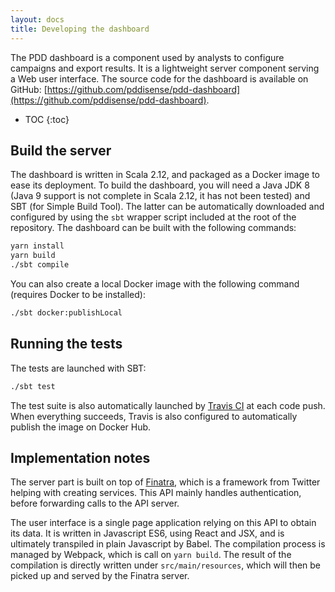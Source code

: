 ```yaml
---
layout: docs
title: Developing the dashboard
---
```


The PDD dashboard is a component used by analysts to configure campaigns and export results.
It is a lightweight server component serving a Web user interface.
The source code for the dashboard is available on GitHub: [https://github.com/pddisense/pdd-dashboard](https://github.com/pddisense/pdd-dashboard).

* TOC
{:toc}

## Build the server

The dashboard is written in Scala 2.12, and packaged as a Docker image to ease its deployment.
To build the dashboard, you will need a Java JDK 8 (Java 9 support is not complete in Scala 2.12, it has not been tested) and SBT (for Simple Build Tool).
The latter can be automatically downloaded and configured by using the `sbt` wrapper script included at the root of the repository.
The dashboard can be built with the following commands:

```bash
yarn install
yarn build
./sbt compile
```

You can also create a local Docker image with the following command (requires Docker to be installed):

```bash
./sbt docker:publishLocal
```

## Running the tests

The tests are launched with SBT:

```bash
./sbt test
```

The test suite is also automatically launched by [Travis CI](https://travis-ci.com/pddisense/pdd-server) at each code push.
When everything succeeds, Travis is also configured to automatically publish the image on Docker Hub.

## Implementation notes

The server part is built on top of [Finatra](https://twitter.github.io/finatra/), which is a framework from Twitter helping with creating services.
This API mainly handles authentication, before forwarding calls to the API server.

The user interface is a single page application relying on this API to obtain its data.
It is written in Javascript ES6, using React and JSX, and is ultimately transpiled in plain Javascript by Babel.
The compilation process is managed by Webpack, which is call on `yarn build`.
The result of the compilation is directly written under `src/main/resources`, which will then be picked up and served by the Finatra server.
